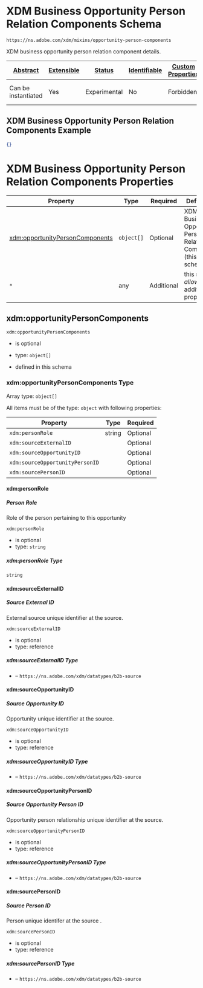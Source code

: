 
# XDM Business Opportunity Person Relation Components Schema

```
https://ns.adobe.com/xdm/mixins/opportunity-person-components
```

XDM business opportunity person relation component details.

| [Abstract](../../../abstract.md) | [Extensible](../../../extensions.md) | [Status](../../../status.md) | [Identifiable](../../../id.md) | [Custom Properties](../../../extensions.md) | [Additional Properties](../../../extensions.md) | Defined In |
|----------------------------------|--------------------------------------|------------------------------|--------------------------------|---------------------------------------------|-------------------------------------------------|------------|
| Can be instantiated | Yes | Experimental | No | Forbidden | Permitted | [mixins/opportunity/opportunity-person-components.schema.json](mixins/opportunity/opportunity-person-components.schema.json) |

## XDM Business Opportunity Person Relation Components Example
```json
{}
```

# XDM Business Opportunity Person Relation Components Properties

| Property | Type | Required | Defined by |
|----------|------|----------|------------|
| [xdm:opportunityPersonComponents](#xdmopportunitypersoncomponents) | `object[]` | Optional | XDM Business Opportunity Person Relation Components (this schema) |
| `*` | any | Additional | this schema *allows* additional properties |

## xdm:opportunityPersonComponents


`xdm:opportunityPersonComponents`
* is optional
* type: `object[]`

* defined in this schema

### xdm:opportunityPersonComponents Type


Array type: `object[]`

All items must be of the type:
`object` with following properties:


| Property | Type | Required |
|----------|------|----------|
| `xdm:personRole`| string | Optional |
| `xdm:sourceExternalID`|  | Optional |
| `xdm:sourceOpportunityID`|  | Optional |
| `xdm:sourceOpportunityPersonID`|  | Optional |
| `xdm:sourcePersonID`|  | Optional |



#### xdm:personRole
##### Person Role

Role of the person pertaining to this opportunity

`xdm:personRole`
* is optional
* type: `string`

##### xdm:personRole Type


`string`








#### xdm:sourceExternalID
##### Source External ID

External source unique identifier at the source.

`xdm:sourceExternalID`
* is optional
* type: reference

##### xdm:sourceExternalID Type


* []() – `https://ns.adobe.com/xdm/datatypes/b2b-source`







#### xdm:sourceOpportunityID
##### Source Opportunity ID

Opportunity unique identifier at the source.

`xdm:sourceOpportunityID`
* is optional
* type: reference

##### xdm:sourceOpportunityID Type


* []() – `https://ns.adobe.com/xdm/datatypes/b2b-source`







#### xdm:sourceOpportunityPersonID
##### Source Opportunity Person ID

Opportunity person relationship unique identifier at the source.

`xdm:sourceOpportunityPersonID`
* is optional
* type: reference

##### xdm:sourceOpportunityPersonID Type


* []() – `https://ns.adobe.com/xdm/datatypes/b2b-source`







#### xdm:sourcePersonID
##### Source Person ID

Person unique identifer at the source .

`xdm:sourcePersonID`
* is optional
* type: reference

##### xdm:sourcePersonID Type


* []() – `https://ns.adobe.com/xdm/datatypes/b2b-source`











